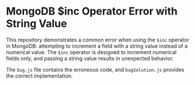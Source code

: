 # MongoDB $inc Operator Error with String Value

This repository demonstrates a common error when using the `$inc` operator in MongoDB: attempting to increment a field with a string value instead of a numerical value. The `$inc` operator is designed to increment numerical fields only, and passing a string value results in unexpected behavior.

The `bug.js` file contains the erroneous code, and `bugSolution.js` provides the correct implementation.
